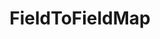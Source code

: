 ---
optionsClassName: FieldToFieldMapOptions
optionsClassFullName: MigrationTools.Tools.FieldToFieldMapOptions
configurationSamples:
- name: defaults
  order: 2
  description: 
  code: There are no defaults! Check the sample for options!
  sampleFor: MigrationTools.Tools.FieldToFieldMapOptions
- name: sample
  order: 1
  description: 
  code: There is no sample, but you can check the classic below for a general feel.
  sampleFor: MigrationTools.Tools.FieldToFieldMapOptions
- name: classic
  order: 3
  description: 
  code: >-
    {
      "$type": "FieldToFieldMapOptions",
      "sourceField": null,
      "targetField": null,
      "defaultValue": null,
      "ApplyTo": []
    }
  sampleFor: MigrationTools.Tools.FieldToFieldMapOptions
description: Maps the value from a source field to a target field directly, with optional default value substitution for empty or null values.
className: FieldToFieldMap
typeName: FieldMaps
architecture: 
options:
- parameterName: ApplyTo
  type: List
  description: A list of Work Item Types that this Field Map will apply to. If the list is empty it will apply to all Work Item Types. You can use "*" to apply to all Work Item Types.
  defaultValue: missing XML code comments
- parameterName: defaultValue
  type: String
  description: Gets or sets the default value to use when the source field is empty or null.
  defaultValue: missing XML code comments
- parameterName: sourceField
  type: String
  description: Gets or sets the name of the source field to copy data from during migration.
  defaultValue: missing XML code comments
- parameterName: targetField
  type: String
  description: Gets or sets the name of the target field to copy data to during migration.
  defaultValue: missing XML code comments
status: missing XML code comments
processingTarget: missing XML code comments
classFile: src/MigrationTools.Clients.TfsObjectModel/Tools/FieldMappingTool/FieldMaps/FieldToFieldMap.cs
optionsClassFile: ''

redirectFrom:
- /Reference/FieldMaps/FieldToFieldMapOptions/
layout: reference
toc: true
permalink: /Reference/FieldMaps/FieldToFieldMap/
title: FieldToFieldMap
categories:
- FieldMaps
- 
topics:
- topic: notes
  path: docs/Reference/FieldMaps/FieldToFieldMap-notes.md
  exists: false
  markdown: ''
- topic: introduction
  path: docs/Reference/FieldMaps/FieldToFieldMap-introduction.md
  exists: false
  markdown: ''

---
